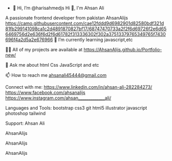 - 👋 Hi, I’m @harisahmedjs
                                                                              Hi 👋, I'm Ahsan Ali
  
A passionate frontend developer from pakistan
AhsanAlijs
https://camo.githubusercontent.com/cae12fddd9d6982901d82580bdf321d81fb299141098ca1c2d4891870827bf17/68747470733a2f2f6d69726f2e6d656469756d2e636f6d2f6d61782f313336302f302a37513379765349765f7430696f4a2d5a2e676966
🌱 I’m currently learning javascript,etc

👨‍💻 All of my projects are available at https://AhsanAlijs.github.io/Portfolio-new/

💬 Ask me about html Css JavaScript and etc

📫 How to reach me ahsanali45444@gmail.com

Connect with me:
https://www.linkedin.com/in/ahsan-ali-282284273/ https://www.facebook.com/ahsanalijs https://www.instagram.com/ahsan_____________ali/

Languages and Tools:
bootstrap css3 git html5 illustrator javascript photoshop tailwind

Support:
Ahsan Ali



AhsanAlijs

 AhsanAlijs

AhsanAlijs

